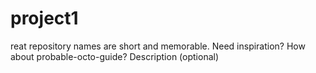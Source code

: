 # project1
reat repository names are short and memorable. Need inspiration? How about probable-octo-guide?  Description (optional)
